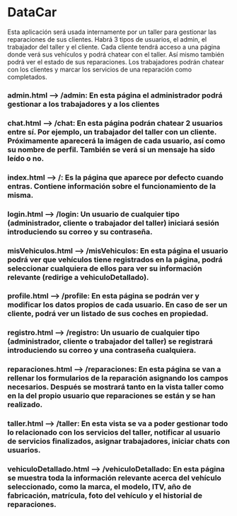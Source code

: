 # DataCar

Esta aplicación será usada internamente por un taller para gestionar las reparaciones de sus clientes.
Habrá 3 tipos de usuarios, el admin, el trabajador del taller y el cliente.
Cada cliente tendrá acceso a una página donde verá sus vehículos y podrá chatear con el taller. Así mismo también podrá ver el estado de sus reparaciones.
Los trabajadores podrán chatear con los clientes y marcar los servicios de una reparación como completados.


### admin.html --> /admin: En esta página el administrador podrá gestionar a los trabajadores y a los clientes

### chat.html --> /chat: En esta página podrán chatear 2 usuarios entre sí. Por ejemplo, un trabajador del taller con un cliente. Próximamente aparecerá la imágen de cada usuario, así como su nombre de perfil. También se verá si un mensaje ha sido leído o no.

### index.html --> /: Es la página que aparece por defecto cuando entras. Contiene información sobre el funcionamiento de la misma.

### login.html --> /login: Un usuario de cualquier tipo (administrador, cliente o trabajador del taller) iniciará sesión introduciendo su correo y su contraseña.

### misVehiculos.html --> /misVehiculos: En esta página el usuario podrá ver que vehículos tiene registrados en la página, podrá seleccionar cualquiera de ellos para ver su información relevante (redirige a vehiculoDetallado).

### profile.html --> /profile: En esta página se podrán ver y modificar los datos propios de cada usuario. En caso de ser un cliente, podrá ver un listado de sus coches en propiedad.

### registro.html --> /registro: Un usuario de cualquier tipo (administrador, cliente o trabajador del taller) se registrará introduciendo su correo y una contraseña cualquiera.

### reparaciones.html --> /reparaciones: En esta página se van a rellenar los formularios de la reparación asignando los campos necesarios. Después se mostrará tanto en la vista taller como en la del propio usuario que reparaciones se están y se han realizado.

### taller.html --> /taller: En esta vista se va a poder gestionar todo lo relacionado con los servicios del taller, notificar al usuario de servicios finalizados, asignar trabajadores, iniciar chats con usuarios.

### vehiculoDetallado.html --> /vehiculoDetallado: En esta página se muestra toda la información relevante acerca del vehículo seleccionado, como la marca, el modelo, ITV, año de fabricación, matrícula, foto del vehículo y el historial de reparaciones.


